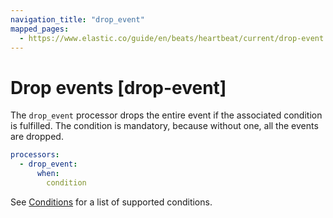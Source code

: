 ```yaml
---
navigation_title: "drop_event"
mapped_pages:
  - https://www.elastic.co/guide/en/beats/heartbeat/current/drop-event.html
---
```


# Drop events [drop-event]


The `drop_event` processor drops the entire event if the associated condition is fulfilled. The condition is mandatory, because without one, all the events are dropped.

```yaml
processors:
  - drop_event:
      when:
        condition
```

See [Conditions](/reference/heartbeat/defining-processors.md#conditions) for a list of supported conditions.

